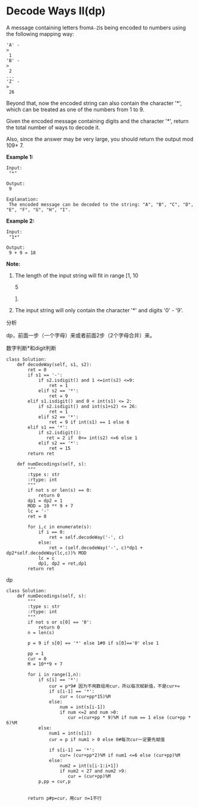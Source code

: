 # Decode Ways II\(dp\)

A message containing letters from`A-Z`is being encoded to numbers using the following mapping way:

```text
'A' -
>
 1
'B' -
>
 2
...
'Z' -
>
 26
```

Beyond that, now the encoded string can also contain the character '\*', which can be treated as one of the numbers from 1 to 9.

Given the encoded message containing digits and the character '\*', return the total number of ways to decode it.

Also, since the answer may be very large, you should return the output mod 109+ 7.

**Example 1:**

```text
Input:
 "*"

Output:
 9

Explanation:
 The encoded message can be decoded to the string: "A", "B", "C", "D", "E", "F", "G", "H", "I".
```

**Example 2:**

```text
Input:
 "1*"

Output:
 9 + 9 = 18
```

**Note:**

1. The length of the input string will fit in range \[1, 10

   5

   \].

2. The input string will only contain the character '\*' and digits '0' - '9'.

分析

dp，前面一步（一个字母）来或者前面2步（2个字母合并）来。

数字判断\*和digit判断

```text
class Solution:
    def decodeWay(self, s1, s2):
        ret = 0
        if s1 == '-':
            if s2.isdigit() and 1 <=int(s2) <=9:
                ret = 1
            elif s2 == '*':
                ret = 9
        elif s1.isdigit() and 0 < int(s1) <= 2:
            if s2.isdigit() and int(s1+s2) <= 26:
                ret = 1
            elif s2 == '*':
                ret = 9 if int(s1) == 1 else 6
        elif s1 == '*':
            if s2.isdigit():
               ret = 2 if  0<= int(s2) <=6 else 1
            elif s2 == '*':
                ret = 15
        return ret

    def numDecodings(self, s):
        """
        :type s: str
        :rtype: int
        """
        if not s or len(s) == 0:
            return 0
        dp1 = dp2 = 1
        MOD = 10 ** 9 + 7
        lc = '-'
        ret = 0

        for i,c in enumerate(s):
            if i == 0:
                ret = self.decodeWay('-', c)
            else:
                ret = (self.decodeWay('-', c)*dp1 + dp2*self.decodeWay(lc,c))% MOD
            lc = c
            dp1, dp2 = ret,dp1
        return ret
```

dp

```text
class Solution:
    def numDecodings(self, s):
        """
        :type s: str
        :rtype: int
        """
        if not s or s[0] == '0':
            return 0
        n = len(s)

        p = 9 if s[0] == '*' else 1#0 if s[0]=='0' else 1

        pp = 1
        cur = 0
        M = 10**9 + 7

        for i in range(1,n):
            if s[i] == '*':
                cur = p*9# 因为不用数组用cur，所以每次赋新值，不是cur+=
                if s[i-1] == '*':
                    cur = (cur+pp*15)%M
                else:
                    num = int(s[i-1])
                    if num <=2 and num >0:
                       cur =(cur+pp * 9)%M if num == 1 else (cur+pp * 6)%M
            else:
                num1 = int(s[i])
                cur = p if num1 > 0 else 0#每次cur一定要先赋值

                if s[i-1] == '*':
                    cur= (cur+pp*2)%M if num1 <=6 else (cur+pp)%M
                else:
                    num2 = int(s[i-1:i+1])
                    if num2 < 27 and num2 >9:
                       cur = (cur+pp)%M
            p,pp = cur,p


        return p#p=cur，用cur n=1不行
```

